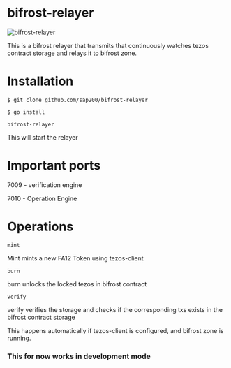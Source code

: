 # bifrost-relayer

![bifrost-relayer](./bifrost_relayer.gif)

This is a bifrost relayer that transmits that continuously watches tezos contract storage and relays it to bifrost zone.

# Installation

```
$ git clone github.com/sap200/bifrost-relayer

```

```
$ go install 
```

```
bifrost-relayer
```

This will start the relayer 

# Important ports

7009 - verification engine

7010 - Operation Engine

# Operations

```
mint
```

Mint mints a new FA12 Token using tezos-client

```
burn
```

burn unlocks the locked tezos in bifrost contract

```
verify
```

verify verifies the storage and checks if the corresponding txs exists in the bifrost contract storage

This happens automatically if tezos-client is configured, and bifrost zone is running.

### This for now works in development mode



